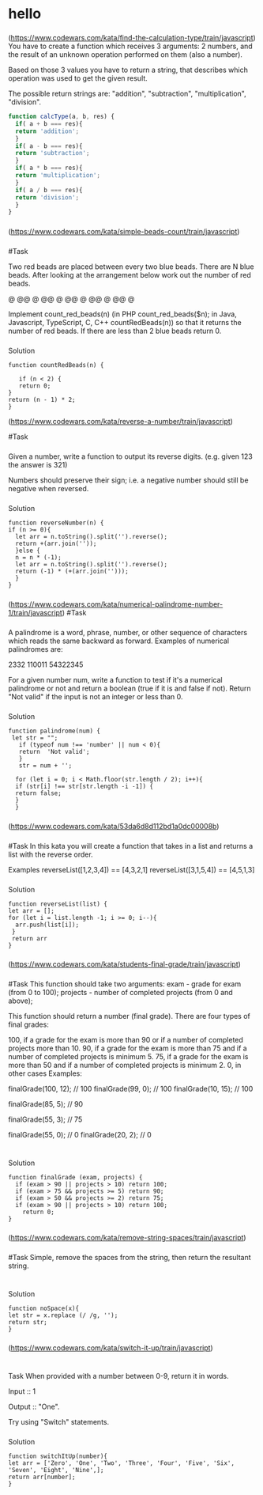 # hello
###
(https://www.codewars.com/kata/find-the-calculation-type/train/javascript)
You have to create a function which receives 3 arguments: 2 numbers, and the result of an unknown operation performed on them (also a number).

Based on those 3 values you have to return a string, that describes which operation was used to get the given result.

The possible return strings are: "addition", "subtraction", "multiplication", "division".

```javascript
function calcType(a, b, res) {
  if( a + b === res){
  return 'addition';
  }
  if( a - b === res){
  return 'subtraction';
  }
  if( a * b === res){
  return 'multiplication';
  }
  if( a / b === res){
  return 'division';
  }
}
```
###

(https://www.codewars.com/kata/simple-beads-count/train/javascript)
 ###
 #Task
 
 Two red beads are placed between every two blue beads. There are N blue beads. After looking at the arrangement below work out the number of red beads.
 
 @ @@ @ @@ @ @@ @ @@ @ @@ @
 
 Implement count_red_beads(n) (in PHP count_red_beads($n); in Java, Javascript, TypeScript, C, C++ countRedBeads(n)) so that it returns the number of red beads.
 If there are less than 2 blue beads return 0.
 
 ###
 Solution
 ```javaskript
 function countRedBeads(n) {
  
    if (n < 2) {
    return 0;
 }
 return (n - 1) * 2;
 }
 ```
 
 (https://www.codewars.com/kata/reverse-a-number/train/javascript)
 
 #Task
 ###
 Given a number, write a function to output its reverse digits. (e.g. given 123 the answer is 321)
 
 Numbers should preserve their sign; i.e. a negative number should still be negative when reversed.
 ###
 Solution
 ```javaskript
 function reverseNumber(n) {
 if (n >= 0){
   let arr = n.toString().split('').reverse();
   return +(arr.join(''));
   }else {
   n = n * (-1);
   let arr = n.toString().split('').reverse();
   return (-1) * (+(arr.join('')));
   }
 }
 ```
 ###
 (https://www.codewars.com/kata/numerical-palindrome-number-1/train/javascript)
 #Task
 ###
 
 A palindrome is a word, phrase, number, or other sequence of characters which reads the same backward as forward. Examples of numerical palindromes are:
 
 2332 
 110011 
 54322345
 
 For a given number num, write a function to test if it's a numerical palindrome or not and return a boolean (true if it is and false if not). Return "Not valid" if the input is not an integer or less than 0.
 ###
 Solution
 ```javaskript
 function palindrome(num) { 
  let str = "";
    if (typeof num !== 'number' || num < 0){
    return  'Not valid';
    }
    str = num + '';
  
   for (let i = 0; i < Math.floor(str.length / 2); i++){
   if (str[i] !== str[str.length -i -1]) {
   return false;
   }
   }
   ```
 ###
 (https://www.codewars.com/kata/53da6d8d112bd1a0dc00008b)
 ###
 #Task
 In this kata you will create a function that takes in a list and returns a list with the reverse order.
 
 Examples
 reverseList([1,2,3,4]) == [4,3,2,1]
 reverseList([3,1,5,4]) == [4,5,1,3]
 ###
 Solution
 ```Javaskript
 function reverseList(list) {
 let arr = [];
 for (let i = list.length -1; i >= 0; i--){
   arr.push(list[i]);
  }
  return arr
 }
 ```
 ###
 (https://www.codewars.com/kata/students-final-grade/train/javascript)
 ###
 #Task
 This function should take two arguments: exam - grade for exam (from 0 to 100); projects - number of completed projects (from 0 and above);
 
 This function should return a number (final grade). There are four types of final grades:
 
 100, if a grade for the exam is more than 90 or if a number of completed projects more than 10.
 90, if a grade for the exam is more than 75 and if a number of completed projects is minimum 5.
 75, if a grade for the exam is more than 50 and if a number of completed projects is minimum 2.
 0, in other cases
 Examples:
 
 finalGrade(100, 12);  // 100
 finalGrade(99, 0);    // 100
 finalGrade(10, 15);   // 100
 
 finalGrade(85, 5);    // 90
 
 finalGrade(55, 3);    // 75
 
 finalGrade(55, 0);    // 0
 finalGrade(20, 2);    // 0
 #
 Solution
 ```Javaskript
 function finalGrade (exam, projects) {
   if (exam > 90 || projects > 10) return 100;
   if (exam > 75 && projects >= 5) return 90;
   if (exam > 50 && projects >= 2) return 75;
   if (exam > 90 || projects > 10) return 100;
     return 0;
 }
 ```
 ###
 (https://www.codewars.com/kata/remove-string-spaces/train/javascript)
 ###
 #Task
 Simple, remove the spaces from the string, then return the resultant string.
 #
 Solution
 ```Javaskript
 function noSpace(x){
 let str = x.replace (/ /g, '');
 return str;
 }
 ```
 
 ###
 (https://www.codewars.com/kata/switch-it-up/train/javascript)
 #
 Task
 When provided with a number between 0-9, return it in words.
 
 Input :: 1
 
 Output :: "One".
 
 Try using "Switch" statements.
 ###
 Solution
 ```Javaskript
 function switchItUp(number){
 let arr = ['Zero', 'One', 'Two', 'Three', 'Four', 'Five', 'Six', 'Seven', 'Eight', 'Nine',];
 return arr[number];
 }
 ```
 
 